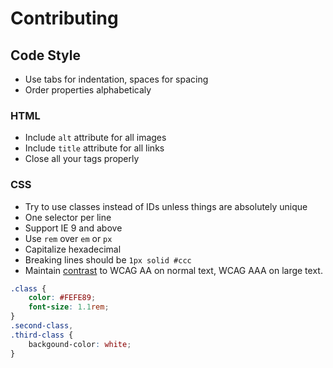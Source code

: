 # Contributing

## Code Style

- Use tabs for indentation, spaces for spacing
- Order properties alphabeticaly

### HTML
- Include `alt` attribute for all images
- Include `title` attribute for all links
- Close all your tags properly

### CSS
- Try to use classes instead of IDs unless things are absolutely unique
- One selector per line
- Support IE 9 and above
- Use `rem` over `em` or `px`
- Capitalize hexadecimal
- Breaking lines should be `1px solid #ccc`
- Maintain [contrast](http://webaim.org/resources/contrastchecker/) to WCAG AA on normal text, WCAG AAA on large text.

```css
.class {
	color: #FEFE89;
	font-size: 1.1rem;
}
.second-class,
.third-class {
	backgound-color: white;
}
```
